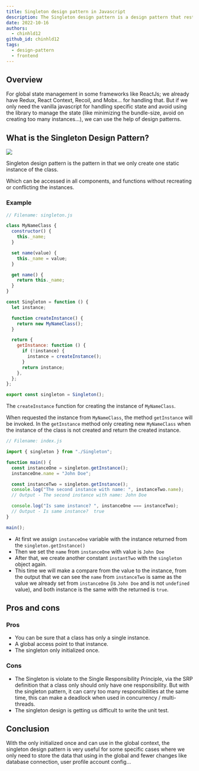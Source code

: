 ```yaml
---
title: Singleton design pattern in Javascript
description: The Singleton design pattern is a design pattern that restricts the instantiation of a class to one object.
date: 2022-10-16
authors:
  - chinhld12
github_id: chinhld12
tags:
  - design-pattern
  - frontend
---
```


## Overview

For global state management in some frameworks like ReactJs; we already have Redux, React Context, Recoil, and Mobx... for handling that. But if we only need the vanilla javascript for handling specific state and avoid using the library to manage the state (like minimizing the bundle-size, avoid on creating too many instances...), we can use the help of design patterns.

## What is the Singleton Design Pattern?

![](assets/singleton-design-pattern-in-javascript_singleton-pattern.webp)

Singleton design pattern is the pattern in that we only create one static instance of the class.

Which can be accessed in all components, and functions without recreating or conflicting the instances.

### Example

```javascript
// Filename: singleton.js

class MyNameClass {
  constructor() {
    this._name;
  }

  set name(value) {
    this._name = value;
  }

  get name() {
    return this._name;
  }
}

const Singleton = function () {
  let instance;

  function createInstance() {
    return new MyNameClass();
  }

  return {
    getInstance: function () {
      if (!instance) {
        instance = createInstance();
      }
      return instance;
    },
  };
};

export const singleton = Singleton();
```

The `createInstance` function for creating the instance of `MyNameClass`.

When requested the instance from `MyNameClass`, the method `getInstance` will be invoked. In the `getInstance` method only creating new `MyNameClass` when the instance of the class is not created and return the created instance.

```javascript
// Filename: index.js

import { singleton } from "./Singleton";

function main() {
  const instanceOne = singleton.getInstance();
  instanceOne.name = "John Doe";

  const instanceTwo = singleton.getInstance();
  console.log("The second instance with name: ", instanceTwo.name);
  // Output - The second instance with name: John Doe

  console.log("Is same instance? ", instanceOne === instanceTwo);
  // Output - Is same instance?  true
}

main();
```

- At first we assign `instanceOne` variable with the instance returned from the `singleton.getInstance()`
- Then we set the `name` from `instanceOne` with value is `John Doe`
- After that, we create another constant `instantTwo` with the `singleton` object again.
- This time we will make a compare from the value to the instance, from the output that we can see the `name` from `instanceTwo` is same as the value we already set from `instanceOne` (is `John Doe` and is not `undefined` value), and both instance is the same with the returned is `true`.

## Pros and cons

### Pros

- You can be sure that a class has only a single instance.
- A global access point to that instance.
- The singleton only initialized once.

### Cons

- The Singleton is violate to the Single Responsibility Principle, via the SRP definition that a class only should only have one responsibility. But with the singleton pattern, it can carry too many responsibilities at the same time, this can make a deadlock when used in concurrency / multi-threads.
- The singleton design is getting us difficult to write the unit test.

## Conclusion

With the only initialized once and can use in the global context, the singleton design pattern is very useful for some specific cases where we only need to store the data that using in the global and fewer changes like database connection, user profile account config...
